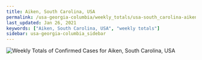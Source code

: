 ```yaml
---
title: Aiken, South Carolina, USA
permalink: /usa-georgia-columbia/weekly_totals/usa-south_carolina-aiken-weekly_totals.html
last_updated: Jan 26, 2021
keywords: ["Aiken, South Carolina, USA", "weekly totals"]
sidebar: usa-georgia-columbia_sidebar
---
```


![Weekly Totals of Confirmed Cases for Aiken, South Carolina, USA](/covid_tracker/images/graphs/usa-south_carolina-aiken-weekly_totals_graph.png)
